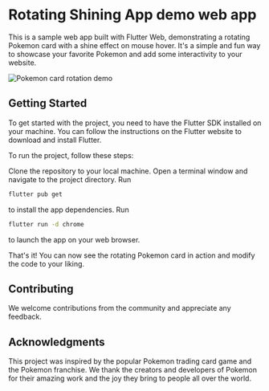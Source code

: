 # Rotating Shining App demo web app

This is a sample web app built with Flutter Web, demonstrating a rotating Pokemon card with a shine effect on mouse hover. It's a simple and fun way to showcase your favorite Pokemon and add some interactivity to your website.

<img src="https://github.com/monster555/shining_card/blob/main/rotating shining card demo.gif" alt="Pokemon card rotation demo">

## Getting Started

To get started with the project, you need to have the Flutter SDK installed on your machine. You can follow the instructions on the Flutter website to download and install Flutter.

To run the project, follow these steps:

Clone the repository to your local machine.
Open a terminal window and navigate to the project directory.
Run 
```bash
flutter pub get
```
to install the app dependencies.
Run
```bash
flutter run -d chrome
```
to launch the app on your web browser.

That's it! You can now see the rotating Pokemon card in action and modify the code to your liking.

## Contributing

We welcome contributions from the community and appreciate any feedback.

## Acknowledgments

This project was inspired by the popular Pokemon trading card game and the Pokemon franchise. We thank the creators and developers of Pokemon for their amazing work and the joy they bring to people all over the world.

